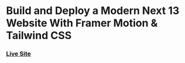 # Build and Deploy a Modern Next 13 Website With Framer Motion & Tailwind CSS

### [Live Site](https://metamadness.sumantkantamsetty.in/)